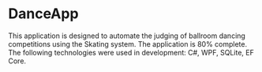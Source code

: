 # DanceApp
This application is designed to automate the judging of ballroom dancing competitions using the Skating system. The application is 80% complete. The following technologies were used in development: C#, WPF, SQLite, EF Core.
